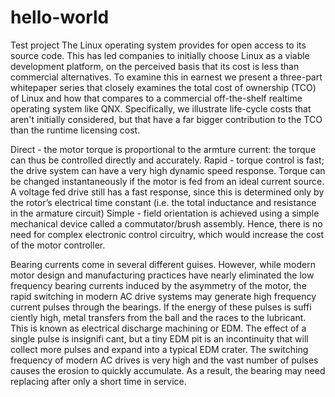 # hello-world
Test project
The Linux operating system provides for open access to its source code. This has led companies to initially choose Linux as a viable development platform, on the perceived basis that its cost is less than commercial alternatives.
To examine this in earnest we present a three-part whitepaper series that closely examines the total cost of ownership (TCO) of Linux and how that compares to a commercial off-the-shelf realtime operating system like QNX. Specifically, we illustrate life-cycle costs that aren't initially considered, but that have a far bigger contribution to the TCO than the runtime licensing cost.



Direct - the motor torque is proportional to the armture current: the torque can thus be controlled directly and accurately.
Rapid - torque control is fast; the drive system can have a very high dynamic speed response. Torque can be changed instantaneously if the motor is fed from an ideal current source. A voltage fed drive still has a fast response, since this is determined only by the rotor’s electrical time constant (i.e. the total inductance and resistance in the armature circuit) Simple - field orientation is achieved using a simple mechanical device called a commutator/brush assembly.
Hence, there is no need for complex electronic control circuitry, which would increase the cost of the motor controller.


Bearing currents come in several different guises. However,
while modern motor design and manufacturing practices have
nearly eliminated the low frequency bearing currents induced
by the asymmetry of the motor, the rapid switching in modern
AC drive systems may generate high frequency current pulses
through the bearings. If the energy of these pulses is suffi ciently
high, metal transfers from the ball and the races to the lubricant.
This is known as electrical discharge machining or EDM. The
effect of a single pulse is insignifi cant, but a tiny EDM pit is an
incontinuity that will collect more pulses and expand into a typical
EDM crater. The switching frequency of modern AC drives is
very high and the vast number of pulses causes the erosion to
quickly accumulate. As a result, the bearing may need replacing
after only a short time in service.